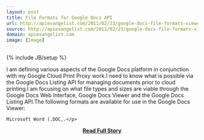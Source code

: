 ```yaml
---
layout: post
title: File Formats for Google Docs API
url: http://apievangelist.com/2011/02/23/google-docs-file-formats-viewer-web-and-api/
source: http://apievangelist.com/2011/02/23/google-docs-file-formats-viewer-web-and-api/
domain: apievangelist.com
image: [Image]
---
```

{% include JB/setup %}<p>I am defining various aspects of the Google Docs platform in conjunction with my Google Cloud Print Proxy work.I need to know what is possible via the Google Docs Listing API for managing documents prior to cloud printing.I am focusing on what file types and sizes are viable through the Google Docs Web Interface, Google Docs Viewer and the Google Docs Listing API.The following formats are available for use in the Google Docs Viewer:

	Microsoft Word (.DOC,.</p>
<center><p><a href="http://apievangelist.com/2011/02/23/google-docs-file-formats-viewer-web-and-api/" style='padding:25px; font-sze:18px; font-weight: bold;'>Read Full Story</a></p></center>
